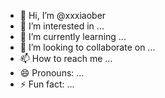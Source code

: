 - 👋 Hi, I’m @xxxiaober
- 👀 I’m interested in ...
- 🌱 I’m currently learning ...
- 💞️ I’m looking to collaborate on ...
- 📫 How to reach me ...
- 😄 Pronouns: ...
- ⚡ Fun fact: ...

<!---
xxxiaober/xxxiaober is a ✨ special ✨ repository because its `README.md` (this file) appears on your GitHub profile.
You can click the Preview link to take a look at your changes.
--->
